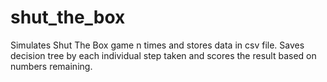 # shut_the_box
Simulates Shut The Box game n times and stores data in csv file.
Saves decision tree by each individual step taken and scores the result based on numbers remaining.
